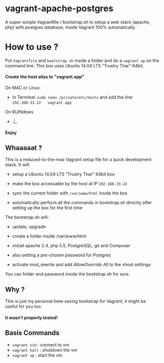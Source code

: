 # vagrant-apache-postgres

A super-simple Vagrantfile / bootstrap.sh to setup a web stack (apache, php) with postgres database, inside Vagrant 100% automatically.

# How to use ?

Put `Vagrantfile` and `bootstrap.sh` inside a folder and do a `vagrant up` on the command line.
This box uses Ubuntu 14.04 LTS "Trustry Thar" 64bit.

#### Create the host alias to "vagrant.app"</b>

On MAC or Linux: 
* In Terminal: `sudo nano /private/etc/hosts` and add the line: `192.168.33.22   vagrant.app`

On RUINdows
* .|_

#### Enjoy

## Whaaaaat ?

This is a reduced-to-the-max Vagrant setup file for a quick development stack. It will:

* setup a Ubuntu 14.04 LTS "Trustry Thar" 64bit box

* make the box accessable by the host at IP `192.168.33.22`

* sync the current folder with `/var/www/html` inside the box

* automatically perform all the commands in bootstrap.sh directly after setting up the box for the first time

The bootstrap.sh will:

* update, upgrade

* create a folder inside /var/www/html

* install apache 2.4, php 5.5, PostgreSQL, git and Composer

* also setting a pre-chosen password for Postgres

* activate mod_rewrite and add *AllowOverride All* to the vhost settings

You can folder and password inside the bootstrap.sh for sure.

## Why ?

This is just my personal time-saving bootstrap for Vagrant, it might be useful for you too.

#### It wasn't properly tested!

## Basis Commands

* `vagrant ssh` : connect to vm
* `vagrant halt` : shutdown the vm
* `vagrant up` : start the vm
